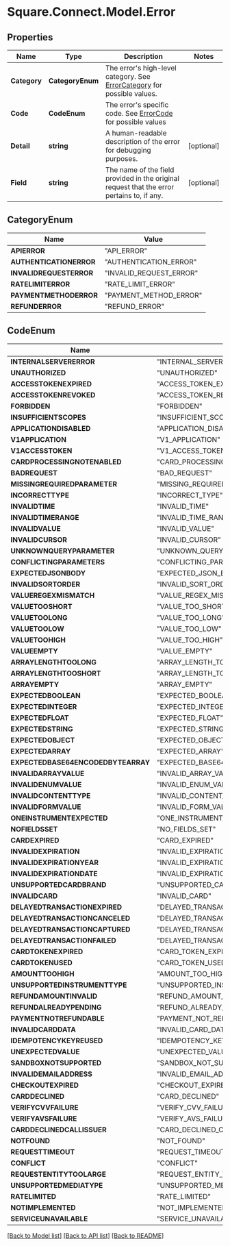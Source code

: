 # Square.Connect.Model.Error
## Properties

Name | Type | Description | Notes
------------ | ------------- | ------------- | -------------
**Category** | **CategoryEnum** | The error&#39;s high-level category. See [ErrorCategory](#type-errorcategory) for possible values. | 
**Code** | **CodeEnum** | The error&#39;s specific code. See [ErrorCode](#type-errorcode) for possible values | 
**Detail** | **string** | A human-readable description of the error for debugging purposes. | [optional] 
**Field** | **string** | The name of the field provided in the original request that the error pertains to, if any. | [optional] 


## CategoryEnum

Name | Value
------------ | -------------
**APIERROR** | "API_ERROR"
**AUTHENTICATIONERROR** | "AUTHENTICATION_ERROR"
**INVALIDREQUESTERROR** | "INVALID_REQUEST_ERROR"
**RATELIMITERROR** | "RATE_LIMIT_ERROR"
**PAYMENTMETHODERROR** | "PAYMENT_METHOD_ERROR"
**REFUNDERROR** | "REFUND_ERROR"


## CodeEnum

Name | Value
------------ | -------------
**INTERNALSERVERERROR** | "INTERNAL_SERVER_ERROR"
**UNAUTHORIZED** | "UNAUTHORIZED"
**ACCESSTOKENEXPIRED** | "ACCESS_TOKEN_EXPIRED"
**ACCESSTOKENREVOKED** | "ACCESS_TOKEN_REVOKED"
**FORBIDDEN** | "FORBIDDEN"
**INSUFFICIENTSCOPES** | "INSUFFICIENT_SCOPES"
**APPLICATIONDISABLED** | "APPLICATION_DISABLED"
**V1APPLICATION** | "V1_APPLICATION"
**V1ACCESSTOKEN** | "V1_ACCESS_TOKEN"
**CARDPROCESSINGNOTENABLED** | "CARD_PROCESSING_NOT_ENABLED"
**BADREQUEST** | "BAD_REQUEST"
**MISSINGREQUIREDPARAMETER** | "MISSING_REQUIRED_PARAMETER"
**INCORRECTTYPE** | "INCORRECT_TYPE"
**INVALIDTIME** | "INVALID_TIME"
**INVALIDTIMERANGE** | "INVALID_TIME_RANGE"
**INVALIDVALUE** | "INVALID_VALUE"
**INVALIDCURSOR** | "INVALID_CURSOR"
**UNKNOWNQUERYPARAMETER** | "UNKNOWN_QUERY_PARAMETER"
**CONFLICTINGPARAMETERS** | "CONFLICTING_PARAMETERS"
**EXPECTEDJSONBODY** | "EXPECTED_JSON_BODY"
**INVALIDSORTORDER** | "INVALID_SORT_ORDER"
**VALUEREGEXMISMATCH** | "VALUE_REGEX_MISMATCH"
**VALUETOOSHORT** | "VALUE_TOO_SHORT"
**VALUETOOLONG** | "VALUE_TOO_LONG"
**VALUETOOLOW** | "VALUE_TOO_LOW"
**VALUETOOHIGH** | "VALUE_TOO_HIGH"
**VALUEEMPTY** | "VALUE_EMPTY"
**ARRAYLENGTHTOOLONG** | "ARRAY_LENGTH_TOO_LONG"
**ARRAYLENGTHTOOSHORT** | "ARRAY_LENGTH_TOO_SHORT"
**ARRAYEMPTY** | "ARRAY_EMPTY"
**EXPECTEDBOOLEAN** | "EXPECTED_BOOLEAN"
**EXPECTEDINTEGER** | "EXPECTED_INTEGER"
**EXPECTEDFLOAT** | "EXPECTED_FLOAT"
**EXPECTEDSTRING** | "EXPECTED_STRING"
**EXPECTEDOBJECT** | "EXPECTED_OBJECT"
**EXPECTEDARRAY** | "EXPECTED_ARRAY"
**EXPECTEDBASE64ENCODEDBYTEARRAY** | "EXPECTED_BASE64_ENCODED_BYTE_ARRAY"
**INVALIDARRAYVALUE** | "INVALID_ARRAY_VALUE"
**INVALIDENUMVALUE** | "INVALID_ENUM_VALUE"
**INVALIDCONTENTTYPE** | "INVALID_CONTENT_TYPE"
**INVALIDFORMVALUE** | "INVALID_FORM_VALUE"
**ONEINSTRUMENTEXPECTED** | "ONE_INSTRUMENT_EXPECTED"
**NOFIELDSSET** | "NO_FIELDS_SET"
**CARDEXPIRED** | "CARD_EXPIRED"
**INVALIDEXPIRATION** | "INVALID_EXPIRATION"
**INVALIDEXPIRATIONYEAR** | "INVALID_EXPIRATION_YEAR"
**INVALIDEXPIRATIONDATE** | "INVALID_EXPIRATION_DATE"
**UNSUPPORTEDCARDBRAND** | "UNSUPPORTED_CARD_BRAND"
**INVALIDCARD** | "INVALID_CARD"
**DELAYEDTRANSACTIONEXPIRED** | "DELAYED_TRANSACTION_EXPIRED"
**DELAYEDTRANSACTIONCANCELED** | "DELAYED_TRANSACTION_CANCELED"
**DELAYEDTRANSACTIONCAPTURED** | "DELAYED_TRANSACTION_CAPTURED"
**DELAYEDTRANSACTIONFAILED** | "DELAYED_TRANSACTION_FAILED"
**CARDTOKENEXPIRED** | "CARD_TOKEN_EXPIRED"
**CARDTOKENUSED** | "CARD_TOKEN_USED"
**AMOUNTTOOHIGH** | "AMOUNT_TOO_HIGH"
**UNSUPPORTEDINSTRUMENTTYPE** | "UNSUPPORTED_INSTRUMENT_TYPE"
**REFUNDAMOUNTINVALID** | "REFUND_AMOUNT_INVALID"
**REFUNDALREADYPENDING** | "REFUND_ALREADY_PENDING"
**PAYMENTNOTREFUNDABLE** | "PAYMENT_NOT_REFUNDABLE"
**INVALIDCARDDATA** | "INVALID_CARD_DATA"
**IDEMPOTENCYKEYREUSED** | "IDEMPOTENCY_KEY_REUSED"
**UNEXPECTEDVALUE** | "UNEXPECTED_VALUE"
**SANDBOXNOTSUPPORTED** | "SANDBOX_NOT_SUPPORTED"
**INVALIDEMAILADDRESS** | "INVALID_EMAIL_ADDRESS"
**CHECKOUTEXPIRED** | "CHECKOUT_EXPIRED"
**CARDDECLINED** | "CARD_DECLINED"
**VERIFYCVVFAILURE** | "VERIFY_CVV_FAILURE"
**VERIFYAVSFAILURE** | "VERIFY_AVS_FAILURE"
**CARDDECLINEDCALLISSUER** | "CARD_DECLINED_CALL_ISSUER"
**NOTFOUND** | "NOT_FOUND"
**REQUESTTIMEOUT** | "REQUEST_TIMEOUT"
**CONFLICT** | "CONFLICT"
**REQUESTENTITYTOOLARGE** | "REQUEST_ENTITY_TOO_LARGE"
**UNSUPPORTEDMEDIATYPE** | "UNSUPPORTED_MEDIA_TYPE"
**RATELIMITED** | "RATE_LIMITED"
**NOTIMPLEMENTED** | "NOT_IMPLEMENTED"
**SERVICEUNAVAILABLE** | "SERVICE_UNAVAILABLE"



[[Back to Model list]](../README.md#documentation-for-models) [[Back to API list]](../README.md#documentation-for-api-endpoints) [[Back to README]](../README.md)

